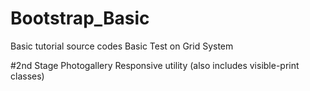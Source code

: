 # Bootstrap_Basic
Basic tutorial source codes
Basic Test on Grid System

#2nd Stage
Photogallery
Responsive utility (also includes visible-print classes)